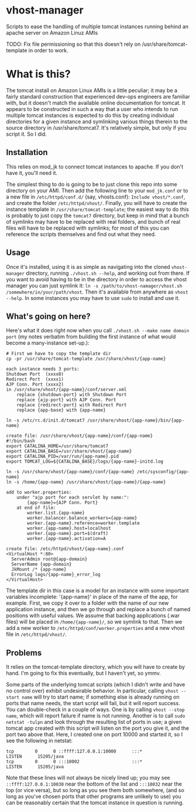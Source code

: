 # vhost-manager
Scripts to ease the handling of multiple tomcat instances running behind an apache server on Amazon Linuz AMIs

TODO: Fix file permissioning so that this doesn't rely on /usr/share/tomcat-template in order to work.

# What is this?

The tomcat install on Amazon Linux AMIs is a little peculiar; it may be a fairly standard construction that experienced dev-ops engineers are familiar with, but it doesn't match the available online documentation for tomcat. It appears to be constructed in such a way that a user who intends to run multiple tomcat instances is expected to do this by creating individual directories for a given instance and symlinking various things therein to the source directory in /usr/share/tomcat7. It's relatively simple, but only if you script it. So I did.

## Installation

This relies on mod_jk to connect tomcat instances to apache. If you don't have it, you'll need it.

The simplest thing to do is going to be to just clone this repo into some directory on your AMI. Then add the following line to your `mod_jk.conf` or to a new file in `/etc/httpd/conf.d/` (say, vhosts.conf): `Include vhost/*.conf`, and create the folder `/etc/httpd/vhost/`. Finally, you will have to create the instance template in `/usr/share/tomcat-template`; the easiest way to do this is probably to just copy the `tomcat7` directory, but keep in mind that a bunch of symlinks may have to be replaced with real folders, and bunch of real files will have to be replaced with symlinks; for most of this you can reference the scripts themselves and find out what they need.

## Usage

Once it's installed, using it is as simple as navigating into the cloned `vhost-manager` directory, running `./vhost.sh --help`, and working out from there. If you want to avoid having to be in the directory in order to access the vhost manager you can just symlink it: `ln -s /path/to/vhost-namager/vhost.sh /somewhere/in/your/path/vhost`. Then it's available from anywhere as `vhost --help`. In some instances you may have to use `sudo` to install and use it.

## What's going on here?

Here's what it does right now when you call `./vhost.sh --make name domain port` (my notes verbatim from building the first instance of what would become a many-instance set-up.):

```
# First we have to copy the template dir
cp -pr /usr/share/tomcat-template /usr/share/vhost/{app-name}

each instance needs 3 ports:
Shutdown Port  (xxxx0)
Redirect Port  (xxxx1)
AJP Conn. Port (xxxx2)
in /usr/share/vhost/{app-name}/conf/server.xml
    replace {shutdown-port} with Shutdown Port
    replace {ajp-port} with AJP Conn. Port
    replace {redirect-port} with Redirect Port
    replace {app-base} with {app-name}

ln -s /etc/rc.d/init.d/tomcat7 /usr/share/vhost/{app-name}/bin/{app-name}

create file: /usr/share/vhost/{app-name}/conf/{app-name}
#!/bin/bash
export CATALINA_HOME=/usr/share/tomcat7
export CATALINA_BASE=/usr/share/vhost/{app-name}
export CATALINA_PID=/var/run/{app-name}.pid
export TOMCAT_LOG=${CATALINA_BASE}/logs/{app-name}-initd.log

ln -s /usr/share/vhost/{app-name}/conf/{app-name} /etc/sysconfig/{app-name}
ln -s /home/{app-name} /usr/share/vhost/{app-name}/{app-name}

add to worker.properties:
    under "ajp port for each servlet by name:":
        {app-name}={AJP Conn. Port}
    at end of file:
        worker.list.{app-name}
        worker.balancer.balance_workers={app-name}
        worker.{app-name}.reference=worker.template
        worker.{app-name}.host=localhost
        worker.{app-name}.port=$(draft)
        worker.{app-name}.activation=A

create file: /etc/httpd/vhost/{app-name}.conf
<VirtualHost *:80>
  ServerAdmin root@{app-domain}
  ServerName {app-domain}
  JkMount /* {app-name}
  ErrorLog logs/{app-name}_error_log
</VirtualHost>
```

The template dir in this case is a model for an instance with some important variables incomplete: '{app-name}' in place of the name of the app, for example. First, we copy it over to a folder with the name of our new application instance, and then we go through and replace a bunch of named positions with useful values. We assume that backing applications (.war files) will be placed in `/home/{app-name}/`, so we symlink to that. Then we add a new worker to `/etc/httpd/conf/worker.properties` and a new vhost file in `/etc/httpd/vhost/`.

## Problems

It relies on the tomcat-template directory, which you will have to create by hand. I'm going to fix this eventually, but I haven't yet, so ymmv.

Some parts of the underlying tomcat scripts (which I didn't write and have no control over) exhibit undesirable behavior. In particular, calling `vhost --start name` will try to start name; if something else is already running on ports that name needs, the start script will fail, but it will report success. You can double-check in a couple of ways. One is by calling `vhost --stop name`, which will report failure if name is not running. Another is to call `sudo netstat -tulpn` and look through the resulting list of ports in use; a given tomcat app created with this script will listen on the port you give it, and the port two above that. Here, I created one on port 10000 and started it, so I see the following in netstat:

```
tcp        0      0 ::ffff:127.0.0.1:10000      :::*                        LISTEN      15205/java                  
tcp        0      0 :::10002                    :::*                        LISTEN      15205/java          
```

Note that these lines will not always be nicely lined up; you may see `::ffff:127.0.0.1:10030` near the bottom of the list and `:::10032` near the top (or vice versa), but so long as you see them both somewhere, (and so long as you've chosen ports that other programs are unlikely to use) you can be reasonably certain that the tomcat instance in question is running.
